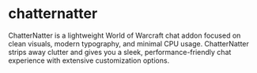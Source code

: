 # chatternatter
ChatterNatter is a lightweight World of Warcraft chat addon focused on clean visuals, modern typography, and minimal CPU usage. ChatterNatter strips away clutter and gives you a sleek, performance-friendly chat experience with extensive customization options.
